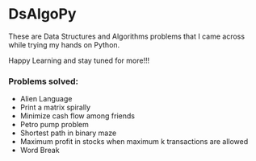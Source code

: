 # DsAlgoPy

These are Data Structures and Algorithms problems that I came across while trying my hands on Python.

Happy Learning and stay tuned for more!!!<br>

### Problems solved:
- Alien Language
- Print a matrix spirally
- Minimize cash flow among friends
- Petro pump problem
- Shortest path in binary maze
- Maximum profit in stocks when maximum k transactions are allowed
- Word Break
